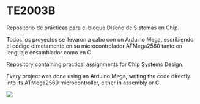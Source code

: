 # TE2003B
Repositorio de prácticas para el bloque Diseño de Sistemas en Chip.

Todos los proyectos se llevaron a cabo con un Arduino Mega, escribiendo el código directamente en su microcontrolador ATMega2560 tanto en lenguaje ensamblador como en C.

Repository containing practical assignments for Chip Systems Design.

Every project was done using an Arduino Mega, writing the code directly into its ATMega2560 microcontroller, either in assembly or C.

<img src="https://i.imgur.com/HOU111q.jpg" >
